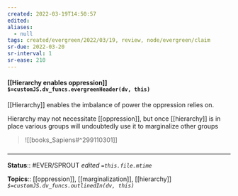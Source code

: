 ```yaml
---
created: 2022-03-19T14:50:57 
edited: 
aliases:
  - null
tags: created/evergreen/2022/03/19, review, node/evergreen/claim
sr-due: 2022-03-20
sr-interval: 1
sr-ease: 210
---
```


#### [[Hierarchy enables oppression]] `$=customJS.dv_funcs.evergreenHeader(dv, this)`

[[Hierarchy]] enables the imbalance of power the oppression relies on. 

Hierarchy may not necessitate [[oppression]], but once [[hierarchy]] is in place various groups will undoubtedly use it to marginalize other groups
> ![[books_Sapiens#^299110301]]

### <hr class="footnote"/>

**Status**:: #EVER/SPROUT
*edited `=this.file.mtime`*

**Topics**:: [[oppression]], [[marginalization]], [[hierarchy]]
*`$=customJS.dv_funcs.outlinedIn(dv, this)`*
